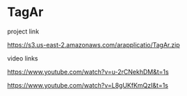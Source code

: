 # TagAr

project link

https://s3.us-east-2.amazonaws.com/arapplicatio/TagAr.zip


video links

https://www.youtube.com/watch?v=u-2rCNekhDM&t=1s

https://www.youtube.com/watch?v=L8gUKfKmQzI&t=1s
